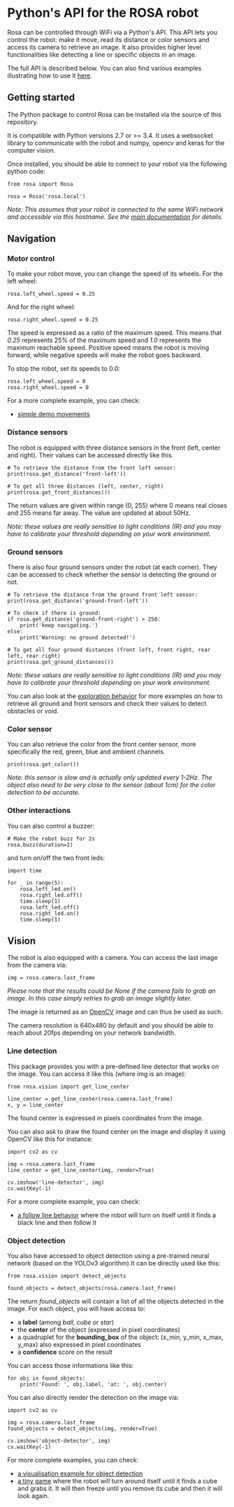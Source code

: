 # Python's API for the ROSA robot

Rosa can be controlled through WiFi via a Python's API. This API lets you control the robot: make it move, read its distance or color sensors and access its camera to retrieve an image. It also provides higher level functionalities like detecting a line or specific objects in an image.

The full API is described below. You can also find various examples illustrating how to use it [here](./examples).

## Getting started

The Python package to control Rosa can be installed via the source of this repository.

It is compatible with Python versions 2.7 or >= 3.4. It uses a websocket library to communicate with the robot and numpy, opencv and keras for the computer vision.

Once installed, you should be able to connect to your robot via the following python code:

```
from rosa import Rosa

rosa = Rosa('rosa.local')
```

*Note: This assumes that your robot is connected to the same WiFi network and accessible via this hostname. See the [main documentation](https://github.com/pollen-robotics/rosa) for details.*

## Navigation

### Motor control

To make your robot move, you can change the speed of its wheels. For the left wheel:

```
rosa.left_wheel.speed = 0.25
```

And for the right wheel:

```
rosa.right_wheel.speed = 0.25
```

The speed is expressed as a ratio of the maximum speed. This means that *0.25* represents 25% of the maximum speed and *1.0* represents the maximum reachable speed.
Positive speed means the robot is moving forward, while negative speeds will make the robot goes backward.

To stop the robot, set its speeds to 0.0:

```
rosa.left_wheel.speed = 0
rosa.right_wheel.speed = 0
```

For a more complete example, you can check:

* [simple demo movements](./examples/move.py)

### Distance sensors

The robot is equipped with three distance sensors in the front (left, center and right). Their values can be accessed directly like this.

```
# To retrieve the distance from the front left sensor:
print(rosa.get_distance('front-left'))

# To get all three distances (left, center, right)
print(rosa.get_front_distances())
```

The return values are given within range (0, 255) where 0 means real closes and 255 means far away. The value are updated at about 50Hz.

*Note: these values are really sensitive to light conditions (IR) and you may have to calibrate your threshold depending on your work environment.*

### Ground sensors

There is also four ground sensors under the robot (at each corner). They can be accessed to check whether the sensor is detecting the ground or not.

```
# To retrieve the distance from the ground front left sensor:
print(rosa.get_distance('ground-front-left'))

# To check if there is ground:
if rosa.get_distance('ground-front-right') > 250:
    print('keep navigating.')
else:
    print('Warning: no ground detected!')

# To get all four ground distances (front left, front right, rear left, rear right)
print(rosa.get_ground_distances())
```

*Note: these values are really sensitive to light conditions (IR) and you may have to calibrate your threshold depending on your work environment.*

You can also look at the [exploration behavior](./examples/exploration.py) for more examples on how to retrieve all ground and front sensors and check their values to detect obstacles or void.

### Color sensor

You can also retrieve the color from the front center sensor, more specifically the red, green, blue and ambient channels.

```
print(rosa.get_color())
```

*Note: this sensor is slow and is actually only updated every 1-2Hz. The object also need to be very close to the sensor (about 1cm) for the color detection to be accurate.*

### Other interactions

You can also control a buzzer:

```
# Make the robot buzz for 2s
rosa.buzz(duration=2)
```

and turn on/off the two front leds:

```
import time

for _ in range(5):
    rosa.left_led.on()
    rosa.right_led.off()
    time.sleep(1)
    rosa.left_led.off()
    rosa.right_led.on()
    time.sleep(1)
```

## Vision

The robot is also equipped with a camera. You can access the last image from the camera via:

```
img = rosa.camera.last_frame
```

*Please note that the results could be None if the camera fails to grab an image. In this case simply retries to grab an image slightly later.*

The image is returned as an [OpenCV](https://opencv-python-tutroals.readthedocs.io/en/latest/py_tutorials/py_tutorials.html) image and can thus be used as such.

The camera resolution is 640x480 by default and you should be able to reach about 20fps depending on your network bandwidth.

### Line detection

This package provides you with a pre-defined line detector that works on the image. You can access it like this (where img is an image):

```
from rosa.vision import get_line_center

line_center = get_line_center(rosa.camera.last_frame)
x, y = line_center
```

The found center is expressed in pixels coordinates from the image.

You can also ask to draw the found center on the image and display it using OpenCV like this for instance:

```
import cv2 as cv

img = rosa.camera.last_frame
line_center = get_line_center(img, render=True)

cv.imshow('line-detector', img)
cv.waitKey(-1)
```

For a more complete example, you can check:

* [a follow line behavior](./examples/follow-line.py) where the robot will turn on itself until it finds a black line and then follow it

### Object detection

You also have accessed to object detection using a pre-trained neural network (based on the YOLOv3 algorithm).It can be directly used like this:

```
from rosa.vision import detect_objects

found_objects = detect_objects(rosa.camera.last_frame)
```

The return *found_objects* will contain a list of all the objects detected in the image. For each object, you will have access to:

* a **label** (among *ball*, *cube* or *star*)
* the **center** of the object (expressed in pixel coordinates)
* a quadruplet for the **bounding_box** of the object: (x_min, y_min, x_max, y_max) also expressed in pixel coordinates
* a **confidence** score on the result

You can access those informations like this:

```
for obj in found_objects:
    print('Found: ', obj.label, 'at: ', obj.center)
```

You can also directly render the detection on the image via:

```
import cv2 as cv

img = rosa.camera.last_frame
found_objects = detect_objects(img, render=True)

cv.imshow('object-detector', img)
cv.waitKey(-1)
```

For more complete examples, you can check:

* [a visualisation example for object detection](./examples/obj-detection-visu.py)
* [a tiny game](./examples/get-cube-and-freeze.py) where the robot will turn around itself until it finds a cube and grabs it. It will then freeze until you remove its cube and then it will look again.
